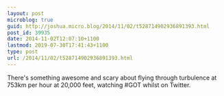```yaml
---
layout: post
microblog: true
guid: http://joshua.micro.blog/2014/11/02/t528714902936891393.html
post_id: 39935
date: 2014-11-02T12:07:10+1100
lastmod: 2019-07-30T17:41:43+1100
type: post
url: /2014/11/02/t528714902936891393.html
---
```

There's something awesome and scary about flying through turbulence at 753km per hour at 20,000 feet, watching #GOT whilst on Twitter.
